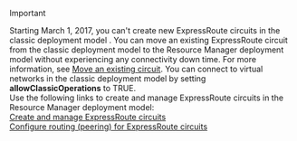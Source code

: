 > [!IMPORTANT] 
> Starting March 1, 2017, you can't create new ExpressRoute circuits in the classic deployment model . You can move an existing ExpressRoute circuit from the classic deployment model to the Resource Manager deployment model without experiencing any connectivity down time. For more information, see [Move an existing circuit](../articles/expressroute/expressroute-move.md). You can connect to virtual networks in the classic deployment model by setting **allowClassicOperations** to TRUE.<br>Use the following links to create and manage ExpressRoute circuits in the Resource Manager deployment model:<br>[Create and manage ExpressRoute circuits](../articles/expressroute/expressroute-howto-circuit-portal-resource-manager.md)<br>[Configure routing (peering) for ExpressRoute circuits](../articles/expressroute/expressroute-howto-routing-portal-resource-manager.md)<br>
>     
>